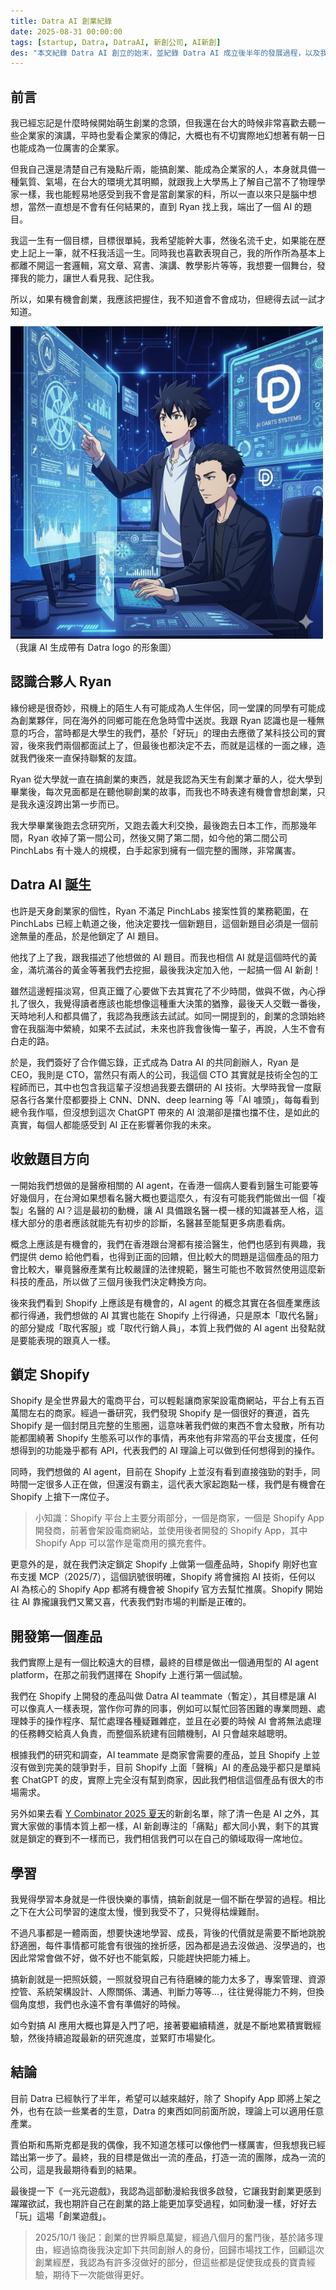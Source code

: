```yaml
---
title: Datra AI 創業紀錄
date: 2025-08-31 00:00:00
tags: [startup, Datra, DatraAI, 新創公司, AI新創]
des: "本文紀錄 Datra AI 創立的始末，並紀錄 Datra AI 成立後半年的發展過程，以及我自己的一些心得感想。"
---
```


## 前言

我已經忘記是什麼時候開始萌生創業的念頭，但我還在台大的時候非常喜歡去聽一些企業家的演講，平時也愛看企業家的傳記，大概也有不切實際地幻想著有朝一日也能成為一位厲害的企業家。

但我自己還是清楚自己有幾點斤兩，能搞創業、能成為企業家的人，本身就具備一種氣質、氣場，在台大的環境尤其明顯，就跟我上大學馬上了解自己當不了物理學家一樣，我也能輕易地感受到我不會是當創業家的料，所以一直以來只是腦中想想，當然一直想是不會有任何結果的，直到 Ryan 找上我，端出了一個 AI 的題目。

我這一生有一個目標，目標很單純，我希望能幹大事，然後名流千史，如果能在歷史上記上一筆，就不枉我活這一生。同時我也喜歡表現自己，我的所作所為基本上都離不開這一套邏輯，寫文章、寫書、演講、教學影片等等，我想要一個舞台，發揮我的能力，讓世人看見我、記住我。

所以，如果有機會創業，我應該把握住，我不知道會不會成功，但總得去試一試才知道。

<img src="/img/datra-1-cover.png" alt="cover image"  width="500px"></img>
（我讓 AI 生成帶有 Datra logo 的形象圖）

## 認識合夥人 Ryan

緣份總是很奇妙，飛機上的陌生人有可能成為人生伴侶，同一堂課的同學有可能成為創業夥伴，同在海外的同鄉可能在危急時雪中送炭。我跟 Ryan 認識也是一種無意的巧合，當時都是大學生的我們，基於「好玩」的理由去應徵了某科技公司的實習，後來我們兩個都面試上了，但最後也都決定不去，而就是這樣的一面之緣，造就我們後來一直保持聯繫的友誼。

Ryan 從大學就一直在搞創業的東西，就是我認為天生有創業才華的人，從大學到畢業後，每次見面都是在聽他聊創業的故事，而我也不時表達有機會會想創業，只是我永遠沒跨出第一步而已。

我大學畢業後跑去念研究所，又跑去義大利交換，最後跑去日本工作，而那幾年間，Ryan 收掉了第一間公司，然後又開了第二間，如今他的第二間公司 PinchLabs 有十幾人的規模，白手起家到擁有一個完整的團隊，非常厲害。

## Datra AI 誕生

也許是天身創業家的個性，Ryan 不滿足 PinchLabs 接案性質的業務範圍，在 PinchLabs 已經上軌道之後，他決定要找一個新題目，這個新題目必須是一個前途無量的產品，於是他鎖定了 AI 題目。

他找了上了我，跟我描述了他想做的 AI 題目。而我也相信 AI 就是這個時代的黃金，滿坑滿谷的黃金等著我們去挖掘，最後我決定加入他，一起搞一個 AI 新創！

雖然這邊輕描淡寫，但真正鐵了心要做下去其實花了不少時間，做與不做，內心掙扎了很久，我覺得讀者應該也能想像這種重大決策的猶豫，最後天人交戰一番後，天時地利人和都具備了，我認為我應該去試試。如同一開提到的，創業的念頭始終會在我腦海中縈繞，如果不去試試，未來也許我會後悔一輩子，再說，人生不會有白走的路。

於是，我們簽好了合作備忘錄，正式成為 Datra AI 的共同創辦人，Ryan 是 CEO，我則是 CTO，當然只有兩人的公司，我這個 CTO 其實就是技術全包的工程師而已，其中也包含我這輩子沒想過我要去鑽研的 AI 技術。大學時我曾一度厭惡各行各業什麼都要掛上 CNN、DNN、deep learning 等「AI 噱頭」，每每看到總令我作嘔，但沒想到這次 ChatGPT 帶來的 AI 浪潮卻是擋也擋不住，是如此的真實，每個人都能感受到 AI 正在影響著你我的未來。

## 收斂題目方向

一開始我們想做的是醫療相關的 AI agent，在香港一個病人要看到醫生可能要等好幾個月，在台灣如果想看名醫大概也要這麼久，有沒有可能我們能做出一個「複製」名醫的 AI？這是最初的動機，讓 AI 具備跟名醫一模一樣的知識甚至人格，這樣大部分的患者應該就能先有初步的診斷，名醫甚至能幫更多病患看病。

概念上應該是有機會的，我們在香港跟台灣都有接洽醫生，他們也感到有興趣，我們提供 demo 給他們看，也得到正面的回饋，但比較大的問題是這個產品的阻力會比較大，畢竟醫療產業有比較嚴謹的法律規範，醫生可能也不敢貿然使用這麼新科技的產品，所以做了三個月後我們決定轉換方向。

後來我們看到 Shopify 上應該是有機會的，AI agent 的概念其實在各個產業應該都行得通，我們想做的 AI 其實也能在 Shopify 上行得通，只是原本「取代名醫」的部分變成「取代客服」或「取代行銷人員」，本質上我們做的 AI agent 出發點就是要能表現的跟真人一樣。

## 鎖定 Shopify

Shopify 是全世界最大的電商平台，可以輕鬆讓商家架設電商網站，平台上有五百萬間左右的商家。經過一番研究，我們發現 Shopify 是一個很好的賽道，首先 Shopify 是一個封閉且完整的生態圈，這意味著我們做的東西不會太發散，所有功能都圍繞著 Shopify 生態系可以作的事情，再來他有非常高的平台支援度，任何想得到的功能幾乎都有 API，代表我們的 AI 理論上可以做到任何想得到的操作。

同時，我們想做的 AI agent，目前在 Shopify 上並沒有看到直接強勁的對手，同時間一定很多人正在做，但還沒有霸主，這代表大家起跑點一樣，我們是有機會在 Shopify 上搶下一席位子。

> 小知識：Shopify 平台上主要分兩部分，一個是商家，一個是 Shopify App 開發商，前著會架設電商網站，並使用後者開發的 Shopify App，其中 Shopify App 可以當作是電商用的擴充套件。

更意外的是，就在我們決定鎖定 Shopify 上做第一個產品時，Shopify 剛好也宣布支援 MCP（2025/7），這個訊號很明確，Shopify 將會擁抱 AI 技術，任何以 AI 為核心的 Shopify App 都將有機會被 Shopify 官方去幫忙推廣。Shopify 開始往 AI 靠攏讓我們又驚又喜，代表我們對市場的判斷是正確的。

## 開發第一個產品

我們實際上是有一個比較遠大的目標，最終的目標是做出一個通用型的 AI agent platform，在那之前我們選擇在 Shopify 上進行第一個試驗。

我們在 Shopify 上開發的產品叫做 Datra AI teammate（暫定），其目標是讓 AI 可以像真人一樣表現，當作你可靠的同事，例如可以幫忙回答困難的專業問題、處理棘手的操作程序、幫忙處理各種疑難雜症，並且在必要的時候 AI 會將無法處理的任務轉交給真人負責，而整個系統建有回饋機制，AI 只會越來越聰明。

根據我們的研究和調查，AI teammate 是商家會需要的產品，並且 Shopify 上並沒有做到完美的競爭對手，目前 Shopify 上面「聲稱」AI 的產品幾乎都只是單純套 ChatGPT 的皮，實際上完全沒有幫到商家，因此我們相信這個產品有很大的市場需求。

另外如果去看 [Y Combinator 2025 夏天](https://www.ycombinator.com/companies?batch=Summer%202025)的新創名單，除了清一色是 AI 之外，其實大家做的事情本質上都一樣，AI 新創專注的「痛點」都大同小異，剩下的其實就是鎖定的賽到不一樣而已，我們相信我們可以在自己的領域取得一席地位。

## 學習

我覺得學習本身就是一件很快樂的事情，搞新創就是一個不斷在學習的過程。相比之下在大公司學習的速度太慢，慢到我受不了，只覺得枯燥難耐。

不過凡事都是一體兩面，想要快速地學習、成長，背後的代價就是需要不斷地跳脫舒適圈，每件事情都可能會有很強的挫折感，因為都是過去沒做過、沒學過的，也因此常常會做不好，做不好也不能氣餒，只能趕快把能力補上。

搞新創就是一把照妖鏡，一照就發現自己有待磨練的能力太多了，專案管理、資源控管、系統架構設計、人際關係、溝通、判斷力等等…，往往覺得能力不夠，但換個角度想，我們也永遠不會有準備好的時候。

如今對搞 AI 應用大概也算是入門了吧，接著要繼續精進，就是不斷地累積實戰經驗，然後持續追蹤最新的研究進度，並緊盯市場變化。

## 結論

目前 Datra 已經執行了半年，希望可以越來越好，除了 Shopify App 即將上架之外，也有在談一些業者的生意，Datra 的東西如同前面所說，理論上可以適用任意產業。

賈伯斯和馬斯克都是我的偶像，我不知道怎樣可以像他們一樣厲害，但我想我已經踏出第一步了。最終，我的目標是做出一流的產品，打造一流的團隊，成為一流的公司，這是我最期待看到的結果。

最後提一下《一兆元遊戲》，我認為這部動漫給我很多啟發，它讓我對創業更感到躍躍欲試，我也期許自己在創業的路上能更加享受過程，如同動漫一樣，好好去「玩」這場「創業遊戲」。

> 2025/10/1 後記：創業的世界瞬息萬變，經過八個月的奮鬥後，基於諸多理由，經過協商後我決定卸下共同創辦人的身份，回歸市場找工作，回顧這次創業經歷，我認為有許多沒做好的部分，但這些都是促使我成長的寶貴經驗，期待下一次能做得更好。
